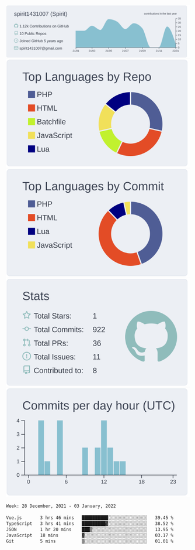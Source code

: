 [![](https://raw.githubusercontent.com/spirit1431007/spirit1431007/master/profile-summary-card-output/nord_bright/0-profile-details.svg)](https://git.io/spiritx)
[![](https://raw.githubusercontent.com/spirit1431007/spirit1431007/master/profile-summary-card-output/nord_bright/1-repos-per-language.svg)](https://git.io/spiritx) [![](https://raw.githubusercontent.com/spirit1431007/spirit1431007/master/profile-summary-card-output/nord_bright/2-most-commit-language.svg)](https://git.io/spiritx)
[![](https://raw.githubusercontent.com/spirit1431007/spirit1431007/master/profile-summary-card-output/nord_bright/3-stats.svg)](https://git.io/spiritx) [![](https://raw.githubusercontent.com/spirit1431007/spirit1431007/master/profile-summary-card-output/nord_bright/4-productive-time.svg)](https://git.io/spiritx)

<!--START_SECTION:waka-->
```text
Week: 28 December, 2021 - 03 January, 2022

Vue.js       3 hrs 46 mins   ██████████░░░░░░░░░░░░░░░   39.45 % 
TypeScript   3 hrs 41 mins   █████████▓░░░░░░░░░░░░░░░   38.52 % 
JSON         1 hr 20 mins    ███▒░░░░░░░░░░░░░░░░░░░░░   13.95 % 
JavaScript   18 mins         ▓░░░░░░░░░░░░░░░░░░░░░░░░   03.17 % 
Git          5 mins          ▒░░░░░░░░░░░░░░░░░░░░░░░░   01.01 % 
```
<!--END_SECTION:waka-->
